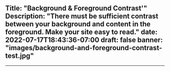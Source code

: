 Title: "Background & Foreground Contrast'"
Description: "There must be sufficient contrast between your background and content in the foreground.
Make your site easy to read."
date: 2022-07-17T18:43:36-07:00
draft: false
banner: "images/background-and-foreground-contrast-test.jpg"
---

---